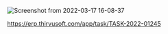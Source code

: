 ![Screenshot from 2022-03-17 16-08-37](https://user-images.githubusercontent.com/95605767/158791758-1139a215-32f7-4bb7-934e-e349d4b83c5e.png)


https://erp.thirvusoft.com/app/task/TASK-2022-01245
